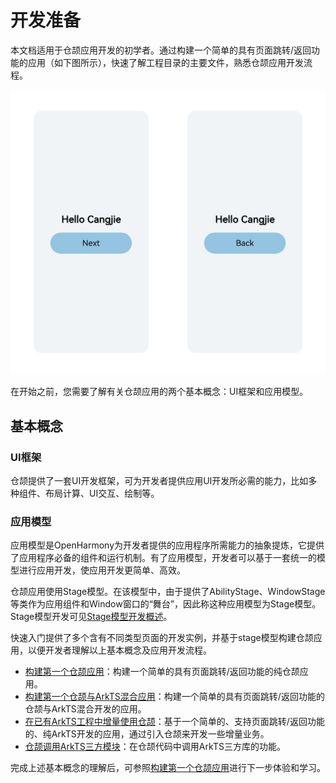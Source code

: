 # 开发准备

本文档适用于仓颉应用开发的初学者。通过构建一个简单的具有页面跳转/返回功能的应用（如下图所示），快速了解工程目录的主要文件，熟悉仓颉应用开发流程。

![cangjieFirstDemo](../../figures/cangjieFirstDemo.png)

在开始之前，您需要了解有关仓颉应用的两个基本概念：UI框架和应用模型。

## 基本概念

### UI框架

仓颉提供了一套UI开发框架，可为开发者提供应用UI开发所必需的能力，比如多种组件、布局计算、UI交互、绘制等。

### 应用模型

应用模型是OpenHarmony为开发者提供的应用程序所需能力的抽象提炼，它提供了应用程序必备的组件和运行机制。有了应用模型，开发者可以基于一套统一的模型进行应用开发，使应用开发更简单、高效。

仓颉应用使用Stage模型。在该模型中，由于提供了AbilityStage、WindowStage等类作为应用组件和Window窗口的“舞台”，因此称这种应用模型为Stage模型。Stage模型开发可见[Stage模型开发概述](https://developerlf.hwcloudtest.cn/consumer/cn/doc/cangjie-guides/cj-stage-model-development-overview)。

快速入门提供了多个含有不同类型页面的开发实例，并基于stage模型构建仓颉应用，以便开发者理解以上基本概念及应用开发流程。

- [构建第一个仓颉应用](./cj-quick-start-first-cangjie-app.md)：构建一个简单的具有页面跳转/返回功能的纯仓颉应用。
- [构建第一个仓颉与ArkTS混合应用](./cj-quick-start-first-cangjie-hybrid-app.md)：构建一个简单的具有页面跳转/返回功能的仓颉与ArkTS混合开发的应用。
- [在已有ArkTS工程中增量使用仓颉](./cj-quick-start-first-cangjie-hybrid-module.md)：基于一个简单的、支持页面跳转/返回功能的、纯ArkTS开发的应用，通过引入仓颉来开发一些增量业务。
- [仓颉调用ArkTS三方模块](./cj-quick-start-dts2cj-plugin-usage.md)：在仓颉代码中调用ArkTS三方库的功能。

完成上述基本概念的理解后，可参照[构建第一个仓颉应用](cj-quick-start-first-cangjie-app.md)进行下一步体验和学习。
